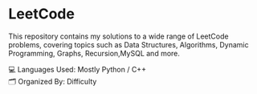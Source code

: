 # LeetCode


This repository contains my  solutions to a wide range of LeetCode problems, covering topics such as Data Structures, Algorithms, Dynamic Programming, Graphs, Recursion,MySQL and more.  


💻 Languages Used: Mostly Python / C++  
🗂 Organized By: Difficulty
